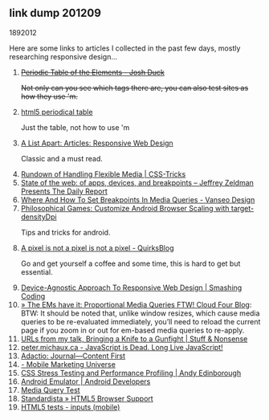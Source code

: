 <article><h1>link dump 201209</h1><time><span class="day">18</span><span class="month">9</span><span class="year">2012</span></time><p>Here are some links to articles I collected in the past few days, mostly researching responsive design...</p>	<ol>			<li><s><a href="http://joshduck.com/periodic-table.html">Periodic Table of the Elements - Josh Duck</a><p>Not only can you see which tags there are, you can also test  sites as how they use 'm.</p></s></li><li><a href="http://websitesetup.org/html5-periodical-table/">html5 periodical table</a><p>Just the table, not how to use 'm</p></li>			<li><a href="http://www.alistapart.com/articles/responsive-web-design/">A List Apart: Articles: Responsive Web Design</a><p>Classic and a must read.</p></li>			<li><a href="http://css-tricks.com/rundown-of-handling-flexible-media/">Rundown of Handling Flexible Media | CSS-Tricks</a></li>			<li><a href="http://www.zeldman.com/2011/12/29/state-of-the-web-of-apps-devices-and-breakpoints/#comments">State of the web: of apps, devices, and breakpoints &ndash; Jeffrey Zeldman Presents The Daily Report</a></li>			<li><a href="http://www.vanseodesign.com/web-design/media-query-breakpoints/">Where And How To Set Breakpoints In Media Queries - Vanseo Design</a></li>			<li><a href="http://darkforge.blogspot.nl/2010/05/customize-android-browser-scaling-with.html">Philosophical Games: Customize Android Browser Scaling with target-densityDpi</a><p>Tips and tricks for android.</p></li>			<li><a href="http://www.quirksmode.org/blog/archives/2010/04/a_pixel_is_not.html">A pixel is not a pixel is not a pixel - QuirksBlog</a><p>Go and get yourself a coffee and some time, this is hard to get but essential.</p></li>			<li><a href="http://coding.smashingmagazine.com/2012/03/22/device-agnostic-approach-to-responsive-web-design/">Device-Agnostic Approach To Responsive Web Design | Smashing Coding</a></li>			<li><a href="http://blog.cloudfour.com/the-ems-have-it-proportional-media-queries-ftw/">&raquo; The EMs have it: Proportional Media Queries FTW! Cloud Four Blog</a>: BTW: It should be noted that, unlike window resizes, which cause media queries to be re-evaluated immediately, you&rsquo;ll need to reload the current page if you zoom in or out for em-based media queries to re-apply.</li>			<li><a href="http://www.stuffandnonsense.co.uk/blog/about/urls_from_my_talk_bringing_a_knife_to_a_gunfight?utm_medium=twitter">URLs from my talk, Bringing a Knife to a Gunfight | Stuff &amp; Nonsense</a></li>			<li><a href="http://peter.michaux.ca/articles/javascript-is-dead-long-live-javascript">peter.michaux.ca - JavaScript is Dead. Long Live JavaScript!</a></li><li><a href="http://adactio.com/journal/4523/">Adactio: Journal&mdash;Content First</a></li>			<li><a href="http://www.mobilemarketinguniverse.com/?p=335"> - Mobile Marketing Universe</a></li>			<li><a href="http://andy.edinborough.org/CSS-Stress-Testing-and-Performance-Profiling">CSS Stress Testing and Performance Profiling |  Andy Edinborough</a></li>			<li><a href="http://developer.android.com/guide/developing/tools/emulator.html">Android Emulator | Android Developers</a></li>			<li><a href="http://www.cloudfour.com/examples/mediaqueries/image-test/">Media Query Test</a></li>			<li><a href="http://www.standardista.com/html5">Standardista &raquo; HTML5 Browser Support</a></li>			<li><a href="http://www.quirksmode.org/html5/inputs_mobile.html">HTML5 tests - inputs (mobile)</a></li></ol></article>
